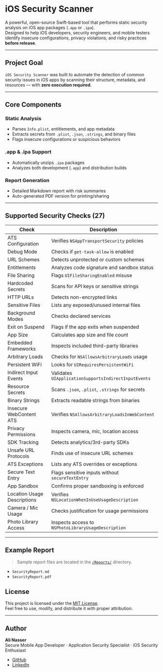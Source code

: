# iOS Security Scanner

A powerful, open-source Swift-based tool that performs static security analysis on iOS app packages (`.app` or `.ipa`).  
Designed to help iOS developers, security engineers, and mobile testers identify insecure configurations, privacy violations, and risky practices **before release**.

---

##  Project Goal

`iOS Security Scanner` was built to automate the detection of common security issues in iOS apps by scanning their structure, metadata, and resources — with **zero execution required**.

---

##  Core Components

###  Static Analysis
- Parses `Info.plist`, entitlements, and app metadata
- Extracts secrets from `.plist`, `.json`, `.strings`, and binary files
- Flags insecure configurations or suspicious behaviors

###  .app & .ipa Support
- Automatically unzips `.ipa` packages
- Analyzes both development (`.app`) and distribution builds

###  Report Generation
- Detailed Markdown report with risk summaries
- Auto-generated PDF version for printing/sharing

---

##  Supported Security Checks (27)

|  Check |  Description |
|---------|----------------|
| ATS Configuration | Verifies `NSAppTransportSecurity` policies |
| Debug Mode | Checks if `get-task-allow` is enabled |
| URL Schemes | Detects unprotected or custom schemes |
| Entitlements | Analyzes code signature and sandbox status |
| File Sharing | Flags `UIFileSharingEnabled` misuse |
| Hardcoded Secrets | Scans for API keys or sensitive strings |
| HTTP URLs | Detects non-encrypted links |
| Sensitive Files | Lists any exposed/unused internal files |
| Background Modes | Checks declared services |
| Exit on Suspend | Flags if the app exits when suspended |
| App Size | Calculates app size and file count |
| Embedded Frameworks | Inspects included third-party libraries |
| Arbitrary Loads | Checks for `NSAllowsArbitraryLoads` usage |
| Persistent WiFi | Looks for `UIRequiresPersistentWiFi` |
| Indirect Input Events | Validates `UIApplicationSupportsIndirectInputEvents` |
| Resource Secrets | Scans `.json`, `.plist`, `.strings` for secrets |
| Binary Strings | Extracts readable strings from binaries |
| Insecure WebContent ATS | Verifies `NSAllowsArbitraryLoadsInWebContent` |
| Privacy Permissions | Inspects camera, mic, location access |
| SDK Tracking | Detects analytics/3rd-party SDKs |
| Unsafe URL Protocols | Finds use of insecure URL schemes |
| ATS Exceptions | Lists any ATS overrides or exceptions |
| Secure Text Entry | Flags sensitive inputs without `secureTextEntry` |
| App Sandbox | Confirms proper sandboxing is enforced |
| Location Usage Descriptions | Verifies `NSLocationWhenInUseUsageDescription` |
| Camera / Mic Usage | Checks justification for usage permissions |
| Photo Library Access | Inspects access to `NSPhotoLibraryUsageDescription` |

---

##  Example Report

> Sample report files are located in the [`/Reports/`](./Reports/) directory.

- `SecurityReport.md`
- `SecurityReport.pdf`


##  License

This project is licensed under the [MIT License](./LICENSE).  
Feel free to use, modify, and distribute it with proper attribution.

---

## Author

**Ali Nasser**  
Secure Mobile App Developer · Application Security Specialist · iOS Security Enthusiast  

- [GitHub](https://github.com/a360n)  
-  [LinkedIn](https://www.linkedin.com/in/ali-nasser-dev)

